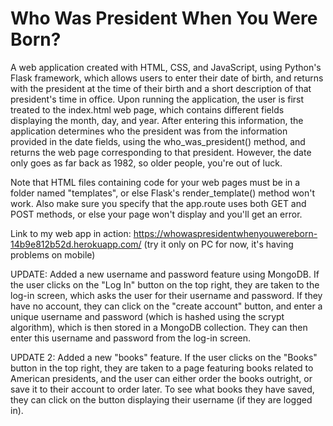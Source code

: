 # Who Was President When You Were Born?

A web application created with HTML, CSS, and JavaScript, using Python's Flask framework, which allows users to enter their date of birth, and returns with the president at the time of their birth and a short description of that president's time in office. Upon running the application, the user is first treated to the index.html web page, which contains different fields displaying the month, day, and year. After entering this information, the application determines who the president was from the information provided in the date fields, using the who_was_president() method, and returns the web page corresponding to that president. However, the date only goes as far back as 1982, so older people, you're out of luck.

Note that HTML files containing code for your web pages must be in a folder named "templates", or else Flask's render_template() method won't work. Also make sure you specify that the app.route uses both GET and POST methods, or else your page won't display and you'll get an error.

Link to my web app in action: https://whowaspresidentwhenyouwereborn-14b9e812b52d.herokuapp.com/ (try it only on PC for now, it's having problems on mobile)

UPDATE:
Added a new username and password feature using MongoDB. If the user clicks on the "Log In" button on the top right, they are taken to the log-in screen, which asks the user for their username and password. If they have no account, they can click on the "create account" button, and enter a unique username and password (which is hashed using the scrypt algorithm), which is then stored in a MongoDB collection. They can then enter this username and password from the log-in screen.

UPDATE 2:
Added a new "books" feature. If the user clicks on the "Books" button in the top right, they are taken to a page featuring books related to American presidents, and the user can either order the books outright, or save it to their account to order later. To see what books they have saved, they can click on the button displaying their username (if they are logged in).
